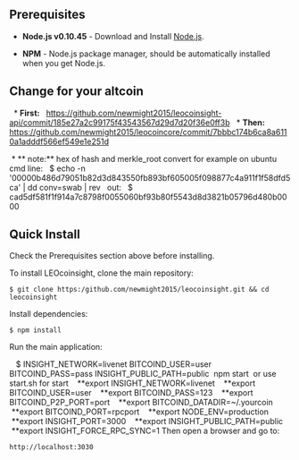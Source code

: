 



## Prerequisites

* **Node.js v0.10.45** - Download and Install [Node.js](http://www.nodejs.org/download/).

* **NPM** - Node.js package manager, should be automatically installed when you get Node.js.
## Change for your altcoin
   * **First:**
   https://github.com/newmight2015/leocoinsight-api/commit/185e27a2c99175f43543567d29d7d20f36e0ff3b
   * **Then:**
   https://github.com/newmight2015/leocoincore/commit/7bbbc174b6ca8a6110a1adddf566ef549e1e251d
   
  * ** note:** 
   hex of hash and merkle_root convert for example on ubuntu cmd line:
   $ echo -n '00000b486d79051b82d3d843550fb893bf605005f098877c4a911f1f58dfd5ca' | dd conv=swab | rev
   out:
   $ cad5df581f1f914a7c8798f0055060bf93b80f5543d8d3821b05796d480b0000
   
## Quick Install
  Check the Prerequisites section above before installing.

  To install LEOcoinsight, clone the main repository:

    $ git clone https:/github.com/newmight2015/leocoinsight.git && cd leocoinsight

  Install dependencies:

    $ npm install
    
  Run the main application:

    $ INSIGHT_NETWORK=livenet BITCOIND_USER=user BITCOIND_PASS=pass INSIGHT_PUBLIC_PATH=public  npm start
  or use start.sh for start
    **export INSIGHT_NETWORK=livenet
    **export BITCOIND_USER=user
    **export BITCOIND_PASS=123
    **export BITCOIND_P2P_PORT=port
    **export BITCOIND_DATADIR=~/.yourcoin
    **export BITCOIND_PORT=rpcport
    **export NODE_ENV=production
    **export INSIGHT_PORT=3000
    **export INSIGHT_PUBLIC_PATH=public
    **export INSIGHT_FORCE_RPC_SYNC=1
  Then open a browser and go to:

    http://localhost:3030
